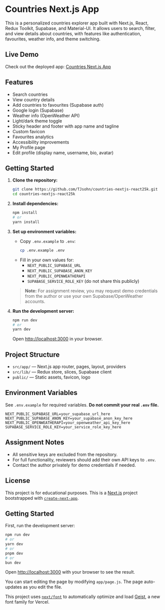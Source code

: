 # Countries Next.js App

This is a personalized countries explorer app built with Next.js, React, Redux Toolkit, Supabase, and Material-UI. It allows users to search, filter, and view details about countries, with features like authentication, favourites, weather info, and theme switching.

## Live Demo

Check out the deployed app: [Countries Next.js App](https://countries-nextjs-react25k-ruddy.vercel.app/)

## Features

- Search countries
- View country details
- Add countries to favourites (Supabase auth)
- Google login (Supabase)
- Weather info (OpenWeather API)
- Light/dark theme toggle
- Sticky header and footer with app name and tagline
- Custom favicon
- Favourites analytics
- Accessibility improvements
- My Profile page
- Edit profile (display name, username, bio, avatar)

## Getting Started

1. **Clone the repository:**
	```bash
	git clone https://github.com/TJsohn/countries-nextjs-react25k.git
	cd countries-nextjs-react25k
	```

2. **Install dependencies:**
	```bash
	npm install
	# or
	yarn install
	```

3. **Set up environment variables:**
	- Copy `.env.example` to `.env`:
	  ```bash
	  cp .env.example .env
	  ```
	- Fill in your own values for:
	  - `NEXT_PUBLIC_SUPABASE_URL`
	  - `NEXT_PUBLIC_SUPABASE_ANON_KEY`
	  - `NEXT_PUBLIC_OPENWEATHERAPI`
	  - `SUPABASE_SERVICE_ROLE_KEY` (do not share this publicly)

	> **Note:** For assignment review, you may request demo credentials from the author or use your own Supabase/OpenWeather accounts.

4. **Run the development server:**
	```bash
	npm run dev
	# or
	yarn dev
	```
	Open [http://localhost:3000](http://localhost:3000) in your browser.

## Project Structure

- `src/app/` — Next.js app router, pages, layout, providers
- `src/lib/` — Redux store, slices, Supabase client
- `public/` — Static assets, favicon, logo

## Environment Variables

See `.env.example` for required variables. **Do not commit your real `.env` file.**

```
NEXT_PUBLIC_SUPABASE_URL=your_supabase_url_here
NEXT_PUBLIC_SUPABASE_ANON_KEY=your_supabase_anon_key_here
NEXT_PUBLIC_OPENWEATHERAPI=your_openweather_api_key_here
SUPABASE_SERVICE_ROLE_KEY=your_service_role_key_here
```

## Assignment Notes

- All sensitive keys are excluded from the repository.
- For full functionality, reviewers should add their own API keys to `.env`.
- Contact the author privately for demo credentials if needed.

## License

This project is for educational purposes.
This is a [Next.js](https://nextjs.org) project bootstrapped with [`create-next-app`](https://github.com/vercel/next.js/tree/canary/packages/create-next-app).

## Getting Started

First, run the development server:

```bash
npm run dev
# or
yarn dev
# or
pnpm dev
# or
bun dev
```

Open [http://localhost:3000](http://localhost:3000) with your browser to see the result.

You can start editing the page by modifying `app/page.js`. The page auto-updates as you edit the file.

This project uses [`next/font`](https://nextjs.org/docs/app/building-your-application/optimizing/fonts) to automatically optimize and load [Geist](https://vercel.com/font), a new font family for Vercel.